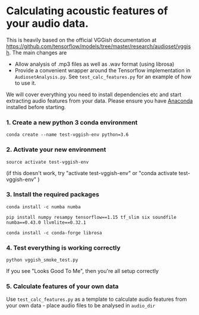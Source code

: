 # Calculating acoustic features of your audio data. 

This is heavily based on the official VGGish documentation at https://github.com/tensorflow/models/tree/master/research/audioset/vggish. The main changes are

* Allow analysis of .mp3 files as well as .wav format (using librosa)
* Provide a convenient wrapper around the Tensorflow implementation in `AudiosetAnalysis.py`. See `test_calc_features.py` for an example of how to use it.

We will cover everything you need to install dependencies etc and start extracting audio features from your data. Please ensure you have [Anaconda](https://www.anaconda.com/) installed before starting.

### 1. Create a new python 3 conda environment

`conda create --name test-vggish-env python=3.6`

### 2. Activate your new environment

`source activate test-vggish-env`

(if this doesn't work, try "activate test-vggish-env" or "conda activate test-vggish-env" )

### 3. Install the required packages

`conda install -c numba numba`

`pip install numpy resampy tensorflow==1.15 tf_slim six soundfile numba==0.43.0 llvmlite==0.32.1`

`conda install -c conda-forge librosa`

### 4. Test everything is working correctly

`python vggish_smoke_test.py`

If you see "Looks Good To Me", then you're all setup correctly

### 5. Calculate features of your own data
Use `test_calc_features.py` as a template to calculate audio features from your own data - place audio files to be analysed in `audio_dir`
